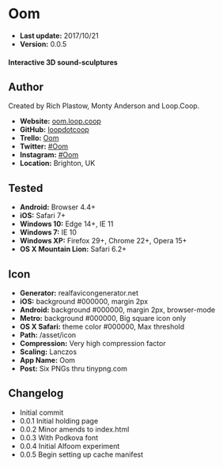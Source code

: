 Oom
===

+ __Last update:__  2017/10/21
+ __Version:__      0.0.5

#### Interactive 3D sound-sculptures


Author
------
Created by Rich Plastow, Monty Anderson and Loop.Coop.

+ __Website:__      [oom.loop.coop](http://oom.loop.coop/)
+ __GitHub:__       [loopdotcoop](https://github.com/loopdotcoop)
+ __Trello:__       [Oom](https://trello.com/b/na2rNoyA)
+ __Twitter:__      [#Oom](https://twitter.com/hashtag/Oom)
+ __Instagram:__    [#Oom](https://www.instagram.com/explore/tags/oom/)
+ __Location:__     Brighton, UK


Tested
------
+ __Android:__             Browser 4.4+
+ __iOS:__                 Safari 7+
+ __Windows 10:__          Edge 14+, IE 11
+ __Windows 7:__           IE 10
+ __Windows XP:__          Firefox 29+, Chrome 22+, Opera 15+
+ __OS X Mountain Lion:__  Safari 6.2+


Icon
----
+ __Generator:__    realfavicongenerator.net
+ __iOS:__          background #000000, margin 2px
+ __Android:__      background #000000, margin 2px, browser-mode
+ __Metro:__        background #000000, Big square icon only
+ __OS X Safari:__  theme color #000000, Max threshold
+ __Path:__         /asset/icon
+ __Compression:__  Very high compression factor
+ __Scaling:__      Lanczos
+ __App Name:__     Oom
+ __Post:__         Six PNGs thru tinypng.com


Changelog
---------
+ Initial commit
+ 0.0.1    Initial holding page
+ 0.0.2    Minor amends to index.html
+ 0.0.3    With Podkova font
+ 0.0.4    Initial Alfoom experiment
+ 0.0.5    Begin setting up cache manifest

